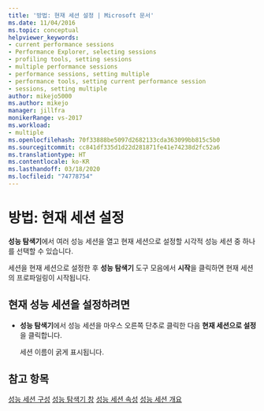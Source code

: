 ```yaml
---
title: '방법: 현재 세션 설정 | Microsoft 문서'
ms.date: 11/04/2016
ms.topic: conceptual
helpviewer_keywords:
- current performance sessions
- Performance Explorer, selecting sessions
- profiling tools, setting sessions
- multiple performance sessions
- performance sessions, setting multiple
- performance tools, setting current performance session
- sessions, setting multiple
author: mikejo5000
ms.author: mikejo
manager: jillfra
monikerRange: vs-2017
ms.workload:
- multiple
ms.openlocfilehash: 70f33888be5097d2682133cda363099bb815c5b0
ms.sourcegitcommit: cc841df335d1d22d281871fe41e74238d2fc52a6
ms.translationtype: HT
ms.contentlocale: ko-KR
ms.lasthandoff: 03/18/2020
ms.locfileid: "74778754"
---
```

# <a name="how-to-set-the-current-session"></a>방법: 현재 세션 설정

**성능 탐색기**에서 여러 성능 세션을 열고 현재 세션으로 설정할 시각적 성능 세션 중 하나를 선택할 수 있습니다.

세션을 현재 세션으로 설정한 후 **성능 탐색기** 도구 모음에서 **시작**을 클릭하면 현재 세션의 프로파일링이 시작됩니다.

## <a name="to-set-current-performance-session"></a>현재 성능 세션을 설정하려면

- **성능 탐색기**에서 성능 세션을 마우스 오른쪽 단추로 클릭한 다음 **현재 세션으로 설정**을 클릭합니다.

     세션 이름이 굵게 표시됩니다.

## <a name="see-also"></a>참고 항목

[성능 세션 구성](../profiling/configuring-performance-sessions.md)
[성능 탐색기 창](../profiling/performance-explorer-window.md)
[성능 세션 속성](../profiling/performance-session-properties.md)
[성능 세션 개요](../profiling/performance-session-overview.md)
